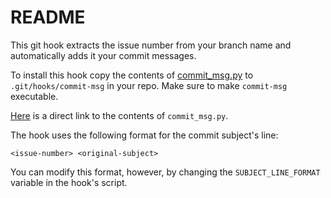 # README

This git hook extracts the issue number from your branch name and automatically
adds it your commit messages.

To install this hook copy the contents of [commit_msg.py](./commit_msg.py) to
`.git/hooks/commit-msg` in your repo. Make sure to make `commit-msg`
executable.

[Here][1] is a direct link to the contents of `commit_msg.py`.

The hook uses the following format for the commit subject's line:

```
<issue-number> <original-subject>
```

You can modify this format, however, by changing the `SUBJECT_LINE_FORMAT`
variable in the hook's script.

[1]: https://bitbucket.org/marqhq/tys-dev-scripts/raw/main/git/commit-msg-hook/commit_msg.py

